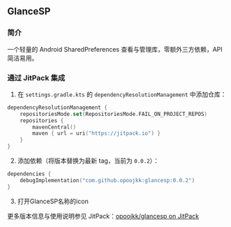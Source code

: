 ## GlanceSP

### 简介
一个轻量的 Android SharedPreferences 查看与管理库，零额外三方依赖，API 简洁易用。

### 通过 JitPack 集成
1) 在 `settings.gradle.kts` 的 `dependencyResolutionManagement` 中添加仓库：
```kotlin
dependencyResolutionManagement {
	repositoriesMode.set(RepositoriesMode.FAIL_ON_PROJECT_REPOS)
	repositories {
		mavenCentral()
		maven { url = uri("https://jitpack.io") }
	}
}
```

2) 添加依赖（将版本替换为最新 tag，当前为 `0.0.2`）：
```kotlin
dependencies {
	debugImplementation("com.github.opoojkk:glancesp:0.0.2")
}
```

3) 打开GlanceSP名称的icon

更多版本信息与使用说明参见 JitPack：[opoojkk/glancesp on JitPack](https://jitpack.io/#opoojkk/glancesp)


